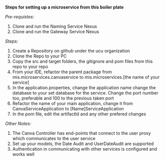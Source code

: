 **Steps for setting up a microservice from this boiler plate**

_Pre-requistes:_

1. Clone and run the Naming Service Nexus
2. Clone and run the Gateway Service Nexus

_Steps:_

1. Create a Repository on github under the ucu organization
2. Clone the Repo to your PC
3. Copy the src and target folders, the gitignore and pom files from this repo to your repo
4. From your IDE, refactor the parent package from mis.microservices.canvaservice to mis.microservices.[the name of your service]
5. In the application.properties, change the application name change the database to your set database for the service. Change the port number too, preferable and 100 to the previous taken port
6. Refactor the name of your main application, change it from CanvaServiceApplication to [Name]ServiceApplication
7. In the pom file, edit the artifactId and any other prefered changes

_Other Notes:_

1. The Canva Controller has end-points that connect to the user proxy which communicates to the user service
2. Set up your models, the Date Audit and UserDateAudit are supported
3. Authentication in communicating with other services is configured and works well
   
